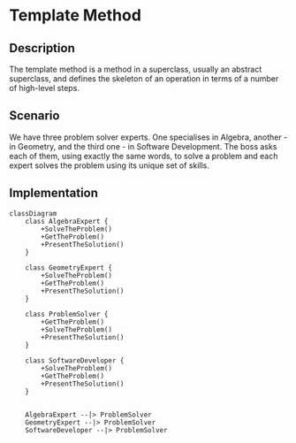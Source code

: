 ﻿# Template Method

## Description

The template method is a method in a superclass, 
usually an abstract superclass, and defines the 
skeleton of an operation in terms of a number of 
high-level steps.

## Scenario

We have three problem solver experts. One specialises
in Algebra, another - in Geometry, and the third one -
in Software Development. The boss asks each of them, 
using exactly the same words, to solve a problem and 
each expert solves the problem using its unique set of
skills.

## Implementation

```mermaid
classDiagram
    class AlgebraExpert {
        +SolveTheProblem()
        +GetTheProblem()
        +PresentTheSolution()
    }

    class GeometryExpert {
        +SolveTheProblem()
        +GetTheProblem()
        +PresentTheSolution()
    }

    class ProblemSolver {
        +GetTheProblem()
        +SolveTheProblem()
        +PresentTheSolution()
    }

    class SoftwareDeveloper {
        +SolveTheProblem()
        +GetTheProblem()
        +PresentTheSolution()
    }


    AlgebraExpert --|> ProblemSolver
    GeometryExpert --|> ProblemSolver
    SoftwareDeveloper --|> ProblemSolver

```
